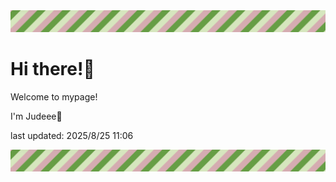 <!-- Header image -->
<img src="./pokemon/pokemon_37.png" width="1000">

# Hi there!👋

Welcome to mypage!

I'm Judeee🐷

last updated: 2025/8/25 11:06

<!-- Footer image -->
<img src="./pokemon/pokemon_37.png" width="1000">

